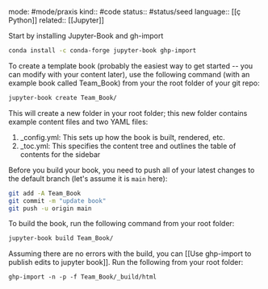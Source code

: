 mode: #mode/praxis 
kind:: #code
status:: #status/seed
language:: [[ç Python]]
related:: [[Jupyter]]

Start by installing Jupyter-Book and gh-import

```bash
conda install -c conda-forge jupyter-book ghp-import
```

To create a template book (probably the easiest way to get started -- you can modify with your content later), use the following command (with an example book called Team_Book) from your the root folder of your git repo:

```bash
jupyter-book create Team_Book/
```

This will create a new folder in your root folder; this new folder contains example content files and two YAML files:
1. \_config.yml: This sets up how the book is built, rendered, etc.  
2. \_toc.yml: This specifies the content tree and outlines the table of contents for the sidebar

Before you build your book, you need to push all of your latest changes to the default branch (let's assume it is `main` here):

```bash
git add -A Team_Book
git commit -m "update book"
git push -u origin main
```

To build the book, run the following command from your root folder:

```bash
jupyter-book build Team_Book/
```

Assuming there are no errors with the build, you can [[Use ghp-import to publish edits to jupyter book]]. Run the following from your root folder:

```
ghp-import -n -p -f Team_Book/_build/html
```




